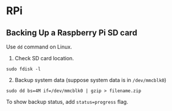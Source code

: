 # RPi 

## Backing Up a Raspberry Pi SD card
Use `dd` command on Linux.
1. Check SD card location.
```
sudo fdisk -l
```

2. Backup system data (suppose system data is in `/dev/mmcblk0`)
```
sudo dd bs=4M if=/dev/mmcblk0 | gzip > filename.zip
```
To show backup status, add `status=progress` flag.